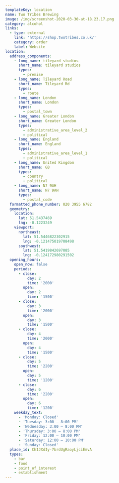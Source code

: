 ```yaml
---
templateKey: location
name: Two Tribes Brewing
image: /img/screenshot-2020-03-30-at-18.23.17.png
category: alcohol
links:
  - type: external
    link: 'https://shop.twotribes.co.uk/'
    category: order
    label: Website
location:
  address_components:
    - long_name: tileyard studios
      short_name: tileyard studios
      types:
        - premise
    - long_name: Tileyard Road
      short_name: Tileyard Rd
      types:
        - route
    - long_name: London
      short_name: London
      types:
        - postal_town
    - long_name: Greater London
      short_name: Greater London
      types:
        - administrative_area_level_2
        - political
    - long_name: England
      short_name: England
      types:
        - administrative_area_level_1
        - political
    - long_name: United Kingdom
      short_name: GB
      types:
        - country
        - political
    - long_name: N7 9AH
      short_name: N7 9AH
      types:
        - postal_code
  formatted_phone_number: 020 3955 6782
  geometry:
    location:
      lat: 51.5437469
      lng: -0.1223249
    viewport:
      northeast:
        lat: 51.5446822302915
        lng: -0.121475019708498
      southwest:
        lat: 51.5419842697085
        lng: -0.124172980291502
  opening_hours:
    open_now: false
    periods:
      - close:
          day: 2
          time: '2000'
        open:
          day: 2
          time: '1500'
      - close:
          day: 3
          time: '2000'
        open:
          day: 3
          time: '1500'
      - close:
          day: 4
          time: '2000'
        open:
          day: 4
          time: '1500'
      - close:
          day: 5
          time: '2200'
        open:
          day: 5
          time: '1200'
      - close:
          day: 6
          time: '2200'
        open:
          day: 6
          time: '1200'
    weekday_text:
      - 'Monday: Closed'
      - 'Tuesday: 3:00 – 8:00 PM'
      - 'Wednesday: 3:00 – 8:00 PM'
      - 'Thursday: 3:00 – 8:00 PM'
      - 'Friday: 12:00 – 10:00 PM'
      - 'Saturday: 12:00 – 10:00 PM'
      - 'Sunday: Closed'
  place_id: ChIJXdIy-7brdUgRaoyLjciEmvA
  types:
    - bar
    - food
    - point_of_interest
    - establishment
---
```

